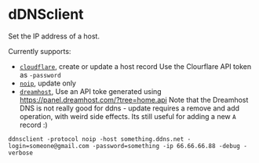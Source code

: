 # dDNSclient

Set the IP address of a host.

Currently supports:

* [`cloudflare`](https://www.cloudflare.com), create or update a host record
  Use the Clourflare API token as `-password`
* [`noip`](http://www.noip.com), update only
* [`dreamhost`](http://dreamhost.com),
  Use an API toke generated using https://panel.dreamhost.com/?tree=home.api
  Note that the Dreamhost DNS is not really good for ddns - update requires a remove and add operation, with weird side effects.
  Its still useful for adding a new `A` record :)

```
ddnsclient -protocol noip -host something.ddns.net -login=someone@gmail.com -password=something -ip 66.66.66.88 -debug -verbose
```
